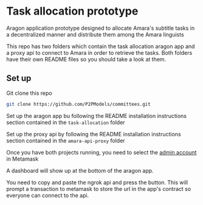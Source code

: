 # Task allocation prototype

Aragon application prototype designed to allocate Amara's subtitle tasks in a decentralized manner and distribute them among the Amara linguists

This repo has two folders  which contain the task allocation aragon app and a proxy api to connect to Amara in order to retrieve the tasks. Both folders have their own README files so you should take a look at them. 

## Set up

Git clone this repo

```sh
git clone https://github.com/P2PModels/committees.git
```

Set up the aragon app bu following the README installation instructions section contained in the `task-allocation` folder

Set up the proxy api by following the README  installation instructions section contained in the `amara-api-proxy` folder 

Once you have both projects running, you need to select the [admin account](https://github.com/P2PModels/task-allocation-prototype/tree/develop/task-allocation#special-admin-account) in Metamask 

A dashboard will show up at the bottom of the aragon app. 

You need to copy and paste the ngrok api and press the button. This will prompt a transaction to metamask to store the url in the app's contract so everyone can connect to the api.
